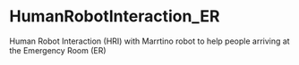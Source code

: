 # HumanRobotInteraction_ER
Human Robot Interaction (HRI) with Marrtino robot to help people arriving at the Emergency Room (ER)
